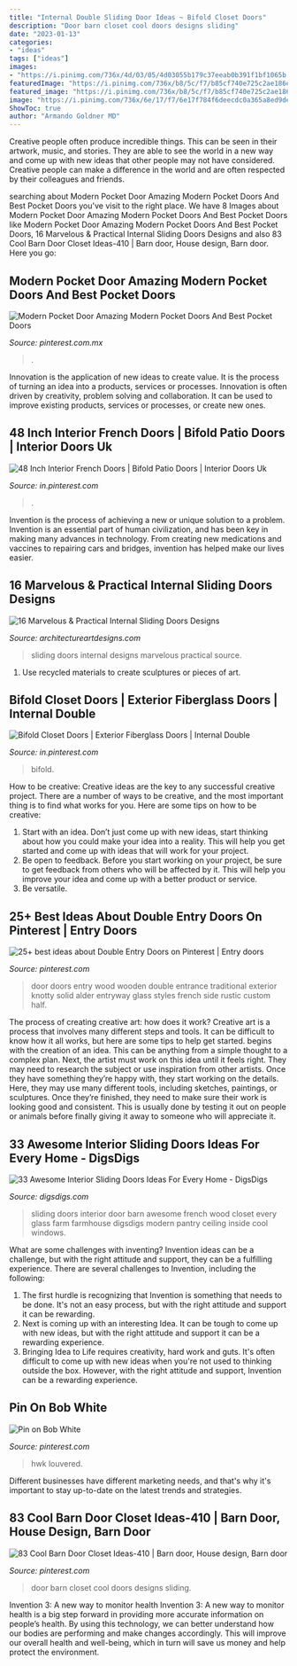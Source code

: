 ```yaml
---
title: "Internal Double Sliding Door Ideas ~ Bifold Closet Doors"
description: "Door barn closet cool doors designs sliding"
date: "2023-01-13"
categories:
- "ideas"
tags: ["ideas"]
images:
- "https://i.pinimg.com/736x/4d/03/05/4d03055b179c37eeab0b391f1bf1065b.jpg"
featuredImage: "https://i.pinimg.com/736x/b8/5c/f7/b85cf740e725c2ae186e0d3ec5f1b917.jpg"
featured_image: "https://i.pinimg.com/736x/b8/5c/f7/b85cf740e725c2ae186e0d3ec5f1b917.jpg"
image: "https://i.pinimg.com/736x/6e/17/f7/6e17f784f6deecdc0a365a8ed9de09e2.jpg"
ShowToc: true
author: "Armando Goldner MD"
---
```



Creative people often produce incredible things. This can be seen in their artwork, music, and stories. They are able to see the world in a new way and come up with new ideas that other people may not have considered. Creative people can make a difference in the world and are often respected by their colleagues and friends.

	

		
searching about Modern Pocket Door Amazing Modern Pocket Doors And Best Pocket Doors you've visit to the right place. We have 8 Images about Modern Pocket Door Amazing Modern Pocket Doors And Best Pocket Doors like Modern Pocket Door Amazing Modern Pocket Doors And Best Pocket Doors, 16 Marvelous &amp; Practical Internal Sliding Doors Designs and also 83 Cool Barn Door Closet Ideas-410 | Barn door, House design, Barn door. Here you go:
		
    
## Modern Pocket Door Amazing Modern Pocket Doors And Best Pocket Doors

<img loading=lazy src="https://i.pinimg.com/736x/5d/31/61/5d31616aa42170974722c4521733f69b.jpg" onerror="this.onerror=null;this.src='https://tse4.mm.bing.net/th?id=OIP.4YxSakYQzgnyDyUkWxHpKgHaLJ&amp;pid=15.1';" alt="Modern Pocket Door Amazing Modern Pocket Doors And Best Pocket Doors">

_Source: pinterest.com.mx_

>. 

	

Innovation is the application of new ideas to create value. It is the process of turning an idea into a products, services or processes. Innovation is often driven by creativity, problem solving and collaboration. It can be used to improve existing products, services or processes, or create new ones.

    
## 48 Inch Interior French Doors | Bifold Patio Doors | Interior Doors Uk

<img loading=lazy src="https://i.pinimg.com/736x/f7/04/c3/f704c3c734105a4b03ce1890488c52da.jpg" onerror="this.onerror=null;this.src='https://tse3.mm.bing.net/th?id=OIP.Pc_gyJWE7ADcOXwsNB7uKAAAAA&amp;pid=15.1';" alt="48 Inch Interior French Doors | Bifold Patio Doors | Interior Doors Uk">

_Source: in.pinterest.com_

>. 

	

Invention is the process of achieving a new or unique solution to a problem. Invention is an essential part of human civilization, and has been key in making many advances in technology. From creating new medications and vaccines to repairing cars and bridges, invention has helped make our lives easier.

    
## 16 Marvelous &amp; Practical Internal Sliding Doors Designs

<img loading=lazy src="http://www.architectureartdesigns.com/wp-content/uploads/2015/02/255-630x472.jpg" onerror="this.onerror=null;this.src='https://tse2.mm.bing.net/th?id=OIP.fJdW3WAO7Put6XsvZi6zZQHaFj&amp;pid=15.1';" alt="16 Marvelous &amp; Practical Internal Sliding Doors Designs">

_Source: architectureartdesigns.com_

>sliding doors internal designs marvelous practical source. 

	

1. Use recycled materials to create sculptures or pieces of art.

    
## Bifold Closet Doors | Exterior Fiberglass Doors | Internal Double

<img loading=lazy src="https://i.pinimg.com/736x/6e/17/f7/6e17f784f6deecdc0a365a8ed9de09e2.jpg" onerror="this.onerror=null;this.src='https://tse1.mm.bing.net/th?id=OIP.L21TF1ICoP7-bgz2vcj25gHaF8&amp;pid=15.1';" alt="Bifold Closet Doors | Exterior Fiberglass Doors | Internal Double">

_Source: in.pinterest.com_

>bifold. 

	

How to be creative:
Creative ideas are the key to any successful creative project. There are a number of ways to be creative, and the most important thing is to find what works for you. Here are some tips on how to be creative: 
1. Start with an idea. Don’t just come up with new ideas, start thinking about how you could make your idea into a reality. This will help you get started and come up with ideas that will work for your project. 
2. Be open to feedback. Before you start working on your project, be sure to get feedback from others who will be affected by it. This will help you improve your idea and come up with a better product or service. 
3. Be versatile.

    
## 25+ Best Ideas About Double Entry Doors On Pinterest | Entry Doors

<img loading=lazy src="https://i.pinimg.com/736x/4d/03/05/4d03055b179c37eeab0b391f1bf1065b.jpg" onerror="this.onerror=null;this.src='https://tse1.mm.bing.net/th?id=OIP.tZ-XOLBxBNiezsu4TgWOZgHaJ4&amp;pid=15.1';" alt="25+ best ideas about Double Entry Doors on Pinterest | Entry doors">

_Source: pinterest.com_

>door doors entry wood wooden double entrance traditional exterior knotty solid alder entryway glass styles french side rustic custom half. 

	

The process of creating creative art: how does it work?
Creative art is a process that involves many different steps and tools. It can be difficult to know how it all works, but here are some tips to help get started. 
 begins with the creation of an idea. This can be anything from a simple thought to a complex plan. Next, the artist must work on this idea until it feels right. They may need to research the subject or use inspiration from other artists. Once they have something they’re happy with, they start working on the details. Here, they may use many different tools, including sketches, paintings, or sculptures. Once they’re finished, they need to make sure their work is looking good and consistent. This is usually done by testing it out on people or animals before finally giving it away to someone who will appreciate it.

    
## 33 Awesome Interior Sliding Doors Ideas For Every Home - DigsDigs

<img loading=lazy src="http://www.digsdigs.com/photos/awesome-interior-sliding-doors-ideas-for-every-home-1.jpg" onerror="this.onerror=null;this.src='https://tse3.mm.bing.net/th?id=OIP.EfvWo9JLoBlSfOA76AW6zwHaJS&amp;pid=15.1';" alt="33 Awesome Interior Sliding Doors Ideas For Every Home - DigsDigs">

_Source: digsdigs.com_

>sliding doors interior door barn awesome french wood closet every glass farm farmhouse digsdigs modern pantry ceiling inside cool windows. 

	

What are some challenges with inventing?
Invention ideas can be a challenge, but with the right attitude and support, they can be a fulfilling experience. There are several challenges to Invention, including the following:
1. The first hurdle is recognizing that Invention is something that needs to be done. It's not an easy process, but with the right attitude and support it can be rewarding.
2. Next is coming up with an interesting Idea. It can be tough to come up with new ideas, but with the right attitude and support it can be a rewarding experience. 
3. Bringing Idea to Life requires creativity, hard work and guts. It's often difficult to come up with new ideas when you're not used to thinking outside the box. However, with the right attitude and support, Invention can be a rewarding experience.

    
## Pin On Bob White

<img loading=lazy src="https://i.pinimg.com/736x/b8/5c/f7/b85cf740e725c2ae186e0d3ec5f1b917.jpg" onerror="this.onerror=null;this.src='https://tse2.mm.bing.net/th?id=OIP.4cL_5FxrXVH8ulXpshMTRAHaJ3&amp;pid=15.1';" alt="Pin on Bob White">

_Source: pinterest.com_

>hwk louvered. 

	

Different businesses have different marketing needs, and that's why it's important to stay up-to-date on the latest trends and strategies.

    
## 83 Cool Barn Door Closet Ideas-410 | Barn Door, House Design, Barn Door

<img loading=lazy src="https://i.pinimg.com/736x/1f/ef/d2/1fefd283908b2cf8d4c3a3c37de6925f.jpg" onerror="this.onerror=null;this.src='https://tse2.mm.bing.net/th?id=OIP.2NmuhDU2J4XQqropEz2JWQHaKl&amp;pid=15.1';" alt="83 Cool Barn Door Closet Ideas-410 | Barn door, House design, Barn door">

_Source: pinterest.com_

>door barn closet cool doors designs sliding. 

	

Invention 3: A new way to monitor health
Invention 3: A new way to monitor health is a big step forward in providing more accurate information on people’s health. By using this technology, we can better understand how our bodies are performing and make changes accordingly. This will improve our overall health and well-being, which in turn will save us money and help protect the environment.

